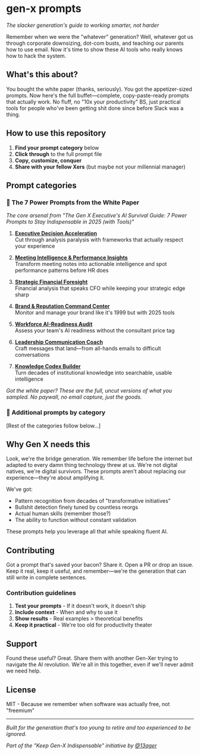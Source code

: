 # gen-x prompts

*The slacker generation's guide to working smarter, not harder*

Remember when we were the "whatever" generation? Well, whatever got us through corporate downsizing, dot-com busts, and teaching our parents how to use email. Now it's time to show these AI tools who really knows how to hack the system.

## What's this about?

You bought the white paper (thanks, seriously). You got the appetizer-sized prompts. Now here's the full buffet—complete, copy-paste-ready prompts that actually work. No fluff, no "10x your productivity" BS, just practical tools for people who've been getting shit done since before Slack was a thing.

## How to use this repository

1. **Find your prompt category** below
2. **Click through** to the full prompt file
3. **Copy, customize, conquer**
4. **Share with your fellow Xers** (but maybe not your millennial manager)


## Prompt categories

### 🎯 The 7 Power Prompts from the White Paper
*The core arsenal from "The Gen X Executive's AI Survival Guide: 7 Power Prompts to Stay Indispensable in 2025 (with Tools)"*

1. **[Executive Decision Acceleration](./power-prompts/01-executive-decision-acceleration.md)**  
   Cut through analysis paralysis with frameworks that actually respect your experience

2. **[Meeting Intelligence & Performance Insights](./power-prompts/02-meeting-intelligence-performance.md)**  
   Transform meeting notes into actionable intelligence and spot performance patterns before HR does

3. **[Strategic Financial Foresight](./power-prompts/03-strategic-financial-foresight.md)**  
   Financial analysis that speaks CFO while keeping your strategic edge sharp

4. **[Brand & Reputation Command Center](./power-prompts/04-brand-reputation-command.md)**  
   Monitor and manage your brand like it's 1999 but with 2025 tools

5. **[Workforce AI-Readiness Audit](./power-prompts/05-workforce-ai-readiness.md)**  
   Assess your team's AI readiness without the consultant price tag

6. **[Leadership Communication Coach](./power-prompts/06-leadership-communication-coach.md)**  
   Craft messages that land—from all-hands emails to difficult conversations

7. **[Knowledge Codex Builder](./power-prompts/07-knowledge-codex-builder.md)**  
   Turn decades of institutional knowledge into searchable, usable intelligence

*Got the white paper? These are the full, uncut versions of what you sampled. No paywall, no email capture, just the goods.*

### 💼 Additional prompts by category
[Rest of the categories follow below...]




## Why Gen X needs this

Look, we're the bridge generation. We remember life before the internet but adapted to every damn thing technology threw at us. We're not digital natives, we're digital survivors. These prompts aren't about replacing our experience—they're about amplifying it.

We've got:
* Pattern recognition from decades of "transformative initiatives"
* Bullshit detection finely tuned by countless reorgs
* Actual human skills (remember those?)
* The ability to function without constant validation

These prompts help you leverage all that while speaking fluent AI.

## Contributing

Got a prompt that's saved your bacon? Share it. Open a PR or drop an issue. Keep it real, keep it useful, and remember—we're the generation that can still write in complete sentences.

### Contribution guidelines
1. **Test your prompts** - If it doesn't work, it doesn't ship
2. **Include context** - When and why to use it
3. **Show results** - Real examples > theoretical benefits
4. **Keep it practical** - We're too old for productivity theater

## Support

Found these useful? Great. Share them with another Gen-Xer trying to navigate the AI revolution. We're all in this together, even if we'll never admit we need help.

## License

MIT - Because we remember when software was actually free, not "freemium"

---

*Built for the generation that's too young to retire and too experienced to be ignored.*

*Part of the "Keep Gen-X Indispensable" initiative by [@13ager](https://github.com/13ager)*
